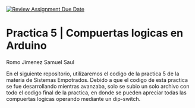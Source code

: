 [![Review Assignment Due Date](https://classroom.github.com/assets/deadline-readme-button-24ddc0f5d75046c5622901739e7c5dd533143b0c8e959d652212380cedb1ea36.svg)](https://classroom.github.com/a/sC8ukZ0B)
# Practica 5 | Compuertas logicas en Arduino

Romo Jimenez Samuel Saul

En el siguiente repositorio, utilizaremos el codigo de la practica 5 de la materia de Sistemas Empotrados. Debido a que el codigo de esta practica se fue desarrollando mientras avanzaba, solo se subio un solo archivo con todo el codigo final de la practica, en donde se pueden apreciar todas las compuertas logicas operando mediante un dip-switch.
